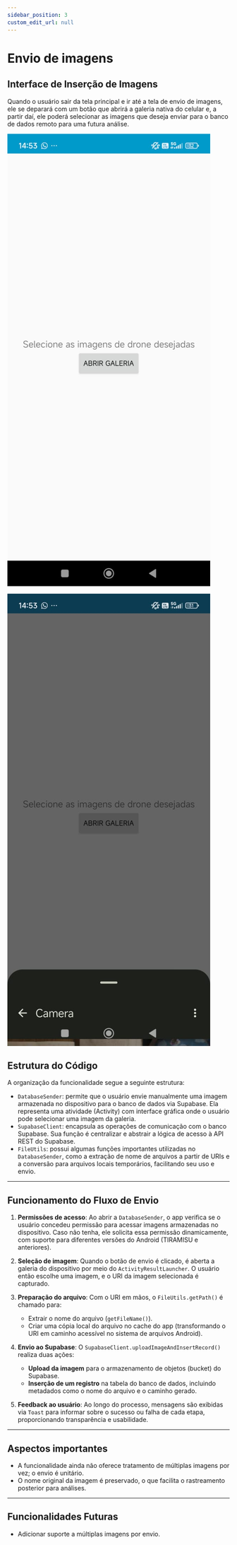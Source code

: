 ```yaml
---
sidebar_position: 3
custom_edit_url: null
---
```


# Envio de imagens


## Interface de Inserção de Imagens 
Quando o usuário sair da tela principal e ir até a tela de envio de imagens, ele se deparará com um botão que abrirá a galeria nativa do celular e, a partir daí, ele poderá selecionar as imagens que deseja enviar para o banco de dados remoto para uma futura análise. 

![Tela de Inserção de Imagens](../../../static/img/DroneApp/UI1/UIImages.jpeg)

![Galeria sendo aberta](../../../static/img/DroneApp/UI1/ImageGallery.jpeg)


## Estrutura do Código

A organização da funcionalidade segue a seguinte estrutura:

- `DatabaseSender`: permite que o usuário envie manualmente uma imagem armazenada no dispositivo para o banco de dados via Supabase. Ela representa uma atividade (Activity) com interface gráfica onde o usuário pode selecionar uma imagem da galeria.
- `SupabaseClient`: encapsula as operações de comunicação com o banco Supabase. Sua função é centralizar e abstrair a lógica de acesso à API REST do Supabase.
- `FileUtils`: possui algumas funções importantes utilizadas no `DatabaseSender`, como a extração de nome de arquivos a partir de URIs e a conversão para arquivos locais temporários, facilitando seu uso e envio.

---

## Funcionamento do Fluxo de Envio

1. **Permissões de acesso**:
   Ao abrir a `DatabaseSender`, o app verifica se o usuário concedeu permissão para acessar imagens armazenadas no dispositivo. Caso não tenha, ele solicita essa permissão dinamicamente, com suporte para diferentes versões do Android (TIRAMISU e anteriores).

2. **Seleção de imagem**:
   Quando o botão de envio é clicado, é aberta a galeria do dispositivo por meio do `ActivityResultLauncher`. O usuário então escolhe uma imagem, e o URI da imagem selecionada é capturado.

3. **Preparação do arquivo**:
   Com o URI em mãos, o `FileUtils.getPath()` é chamado para:

   * Extrair o nome do arquivo (`getFileName()`).
   * Criar uma cópia local do arquivo no cache do app (transformando o URI em caminho acessível no sistema de arquivos Android).

4. **Envio ao Supabase**:
   O `SupabaseClient.uploadImageAndInsertRecord()` realiza duas ações:

   * **Upload da imagem** para o armazenamento de objetos (bucket) do Supabase.
   * **Inserção de um registro** na tabela do banco de dados, incluindo metadados como o nome do arquivo e o caminho gerado.

5. **Feedback ao usuário**:
   Ao longo do processo, mensagens são exibidas via `Toast` para informar sobre o sucesso ou falha de cada etapa, proporcionando transparência e usabilidade.

---

## Aspectos importantes

* A funcionalidade ainda não oferece tratamento de múltiplas imagens por vez; o envio é unitário.
* O nome original da imagem é preservado, o que facilita o rastreamento posterior para análises.

---

## Funcionalidades Futuras

* Adicionar suporte a múltiplas imagens por envio.